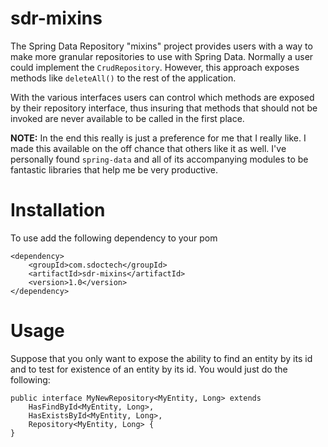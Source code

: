 # sdr-mixins

The Spring Data Repository "mixins" project provides users with a way to make more granular repositories to use with Spring Data. Normally a user could implement the <code>CrudRepository</code>. However, this approach exposes methods like <code>deleteAll()</code> to the rest of the application. 

With the various interfaces users can control which methods are exposed by their repository interface, thus insuring that methods that should not be invoked are never available to be called in the first place.

**NOTE:** In the end this really is just a preference for me that I really like. I made this available on the off chance that others like it as well. I've personally found ````spring-data```` and all of its accompanying modules to be fantastic libraries that help me be very productive.

# Installation

To use add the following dependency to your pom

    <dependency>
        <groupId>com.sdoctech</groupId>
        <artifactId>sdr-mixins</artifactId>
        <version>1.0</version>
    </dependency>
    
# Usage

Suppose that you only want to expose the ability to find an entity by its id and to test for existence of an entity by its id. You would just do the following:

    public interface MyNewRepository<MyEntity, Long> extends
        HasFindById<MyEntity, Long>,
        HasExistsById<MyEntity, Long>,
        Repository<MyEntity, Long> {
    }
